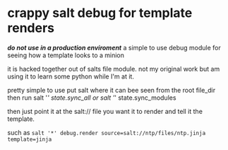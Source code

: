 crappy salt debug for template renders
======================================




_**do not use in a production enviroment**_
a simple to use debug module for seeing how a template looks to a minion

it is hacked together out of salts file module. not my original work but am using it to learn some python while I'm at it. 

pretty simple to use
put salt where it can bee seen from the root file_dir
then run salt '*' state.sync_all
or salt '*' state.sync_modules


then just point it at the salt:// file you want it to render and tell it the template. 

such as `salt '*' debug.render source=salt://ntp/files/ntp.jinja template=jinja`
